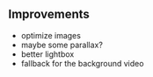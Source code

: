 ## Improvements

- optimize images
- maybe some parallax?
- better lightbox
- fallback for the background video
